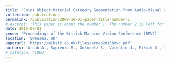 ```yaml
---
title: "Joint Object-Material Category Segmentation from Audio-Visual Cues"
collection: publications
permalink: /publication/2009-10-01-paper-title-number-1
# excerpt: 'This paper is about the number 1. The number 2 is left for future work.'
date: 2015-09-01
venue: 'Proceedings of the British Machine Vision Conference (BMVC)'
location: 'Swansea, UK'
paperurl: 'https://miksik.co.uk/files/arnab2015bmvc.pdf'
authors: 'Arnab A., Sapienza M., Golodetz S., Valentin J., Miksik O., Izadi S. and Torr P.H.S.'
# citation: 'TODO'
---
```

